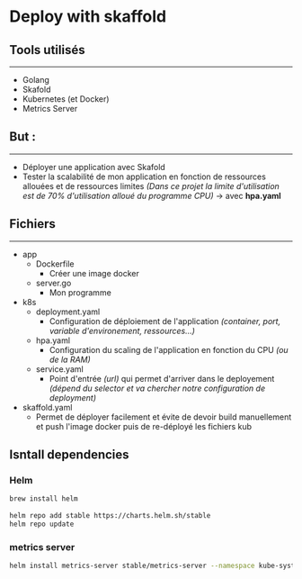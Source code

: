 # Deploy with skaffold

## Tools utilisés 
---

* Golang
* Skafold
* Kubernetes (et Docker)
* Metrics Server

## But : 
---

* Déployer une application avec Skafold 
* Tester la scalabilité de mon application en fonction de ressources allouées et de ressources limites *(Dans ce projet la limite d'utilisation est de 70% d'utilisation alloué du programme CPU)* -> avec **hpa.yaml**

## Fichiers 
--- 
* app
    * Dockerfile
        * Créer une image docker
    * server.go
        * Mon programme
* k8s
    * deployment.yaml
        * Configuration de déploiement de l'application *(container, port, variable d'environement, ressources…)*
    * hpa.yaml
        * Configuration du scaling de l'application en fonction du CPU *(ou de la RAM)*
    * service.yaml
        * Point d'entrée *(url)* qui permet d'arriver dans le deployement *(dépend du selector et va chercher notre configuration de deployment)*
* skaffold.yaml
    * Permet de déployer facilement et évite de devoir build manuellement et push l'image docker puis de re-déployé les fichiers kub


## Isntall dependencies

### Helm

```bash
brew install helm
 
helm repo add stable https://charts.helm.sh/stable
helm repo update

```

### metrics server
```bash
helm install metrics-server stable/metrics-server --namespace kube-system --set args={"--kubelet-insecure-tls=true"}
```